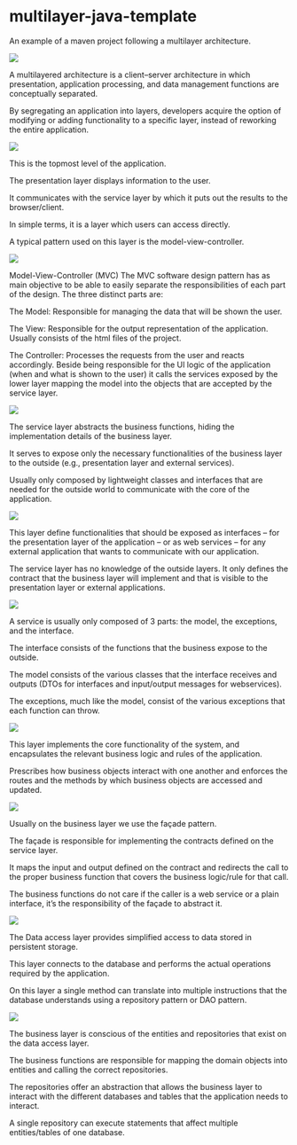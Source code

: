 # multilayer-java-template
An example of a maven project following a multilayer architecture.

![](https://github.com/fnmps/multilayer-java-template/blob/master/multilayer-template/Documentation/images/multilayer.png)

A multilayered architecture is a client–server architecture in which presentation, application processing, and data management functions are conceptually separated.

By segregating an application into layers, developers acquire the option of modifying or adding functionality to a specific layer, instead of reworking the entire application.


![](https://github.com/fnmps/multilayer-java-template/blob/master/multilayer-template/Documentation/images/presentationlayer.png)

This is the topmost level of the application.

The presentation layer displays information to the user.

It communicates with the service layer by which it puts out the results to the browser/client. 

In simple terms, it is a layer which users can access directly.

A typical pattern used on this layer is the model-view-controller.


![](https://github.com/fnmps/multilayer-java-template/blob/master/multilayer-template/Documentation/images/mvc.png)

Model-View-Controller (MVC)
The MVC software design pattern has as main objective to be able to easily separate the responsibilities of each part of the design.
The three distinct parts are:

The Model: Responsible for managing the data that will be shown the user.

The View: Responsible for the output representation of the application. Usually consists of the html files of the project.

The Controller: Processes the requests from the user and reacts accordingly. Beside being responsible for the UI logic of the application (when and what is shown to the user) it calls the services exposed by the lower layer mapping the model into the objects that are accepted by the service layer. 


![](https://github.com/fnmps/multilayer-java-template/blob/master/multilayer-template/Documentation/images/servicelayer.png)

The service layer abstracts the business functions, hiding the implementation details of the business layer.

It serves to expose only the necessary functionalities of the business layer to the outside (e.g., presentation layer and external services).

Usually only composed by lightweight classes and interfaces that are needed for the outside world to communicate with the core of the application.



![](https://github.com/fnmps/multilayer-java-template/blob/master/multilayer-template/Documentation/images/servicelayer-flow.png)

This layer define functionalities that should be exposed as interfaces – for the presentation layer of the application – or as web services – for any external application that wants to communicate with our application.

The service layer has no knowledge of the outside layers. It only defines the contract that the business layer will implement and that is visible to the presentation layer or external applications.


![](https://github.com/fnmps/multilayer-java-template/blob/master/multilayer-template/Documentation/images/servicelayer-content.png)

A service is usually only composed of 3 parts: the model, the exceptions, and the interface.

The interface consists of the functions that the business expose to the outside.

The model consists of the various classes that the interface receives and outputs (DTOs for interfaces and input/output messages for webservices).

The exceptions, much like the model, consist of the various exceptions that each function can throw.

![](https://github.com/fnmps/multilayer-java-template/blob/master/multilayer-template/Documentation/images/businesslayer.png)


This layer implements the core functionality of the system, and encapsulates the relevant business logic and rules of the application.

Prescribes how business objects interact with one another and enforces the routes and the methods by which business objects are accessed and updated.


![](https://github.com/fnmps/multilayer-java-template/blob/master/multilayer-template/Documentation/images/businesslayer-flow.png)

Usually on the business layer we use the façade pattern.

The façade is responsible for implementing the contracts defined on the service layer.

It maps the input and output defined on the contract and redirects the call to the proper business function that covers the business logic/rule for that call.

The business functions do not care if the caller is a web service or a plain interface, it’s the responsibility of the façade to abstract it.


![](https://github.com/fnmps/multilayer-java-template/blob/master/multilayer-template/Documentation/images/dataaccesslayer.png)

The Data access layer provides simplified access to data stored in persistent storage.

This layer connects to the database and performs the actual operations required by the application.

On this layer a single method can translate into multiple instructions that the database understands using a repository pattern or DAO pattern.



![](https://github.com/fnmps/multilayer-java-template/blob/master/multilayer-template/Documentation/images/dataaccesslayer-flow.png)

The business layer is conscious of the entities and repositories that exist on the data access layer. 

The business functions are responsible for mapping the domain objects into entities and calling the correct repositories.

The repositories offer an abstraction that allows the business layer to interact with the different databases and tables that the application needs to interact.

A single repository can execute statements that affect multiple entities/tables of one database.

